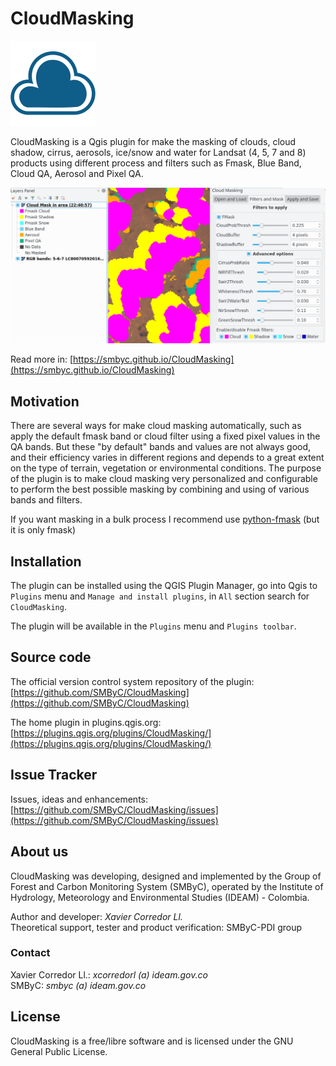 # CloudMasking

![](icons/cloud_masking.svg)

CloudMasking is a Qgis plugin for make the masking of clouds, cloud shadow, cirrus, aerosols, ice/snow and water for Landsat (4, 5, 7 and 8) products using different process and filters such as Fmask, Blue Band, Cloud QA, Aerosol and Pixel QA.

![](docs/img/general.png)

Read more in: [https://smbyc.github.io/CloudMasking](https://smbyc.github.io/CloudMasking)

## Motivation

There are several ways for make cloud masking automatically, such as apply the default fmask band or cloud filter using a fixed pixel values in the QA bands. But these "by default" bands and values are not always good, and their efficiency varies in different regions and depends to a great extent on the type of terrain, vegetation or environmental conditions. The purpose of the plugin is to make cloud masking very personalized and configurable to perform the best possible masking by combining and using of various bands and filters.

If you want masking in a bulk process I recommend use [python-fmask](www.pythonfmask.org) (but it is only fmask)

## Installation

The plugin can be installed using the QGIS Plugin Manager, go into Qgis to `Plugins` menu and `Manage and install plugins`, in `All` section search for `CloudMasking`.

The plugin will be available in the `Plugins` menu and `Plugins toolbar`.

## Source code

The official version control system repository of the plugin:
[https://github.com/SMByC/CloudMasking](https://github.com/SMByC/CloudMasking)

The home plugin in plugins.qgis.org: [https://plugins.qgis.org/plugins/CloudMasking/](https://plugins.qgis.org/plugins/CloudMasking/)

## Issue Tracker

Issues, ideas and enhancements: [https://github.com/SMByC/CloudMasking/issues](https://github.com/SMByC/CloudMasking/issues)

## About us

CloudMasking was developing, designed and implemented by the Group of Forest and Carbon Monitoring System (SMByC), operated by the Institute of Hydrology, Meteorology and Environmental Studies (IDEAM) - Colombia.

Author and developer: *Xavier Corredor Ll.*  
Theoretical support, tester and product verification: SMByC-PDI group

### Contact

Xavier Corredor Ll.: *xcorredorl (a) ideam.gov.co*  
SMByC: *smbyc (a) ideam.gov.co*

## License

CloudMasking is a free/libre software and is licensed under the GNU General Public License.


[www.pythonfmask.org]: www.pythonfmask.org
